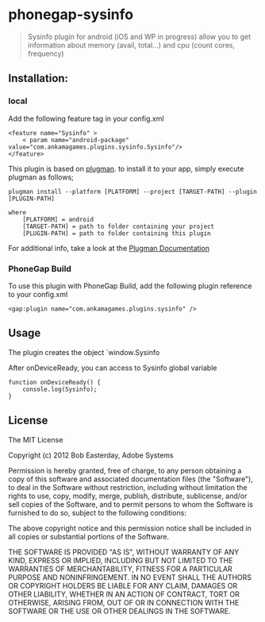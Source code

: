 # phonegap-sysinfo

> Sysinfo plugin for android (iOS and WP in progress) allow you to get information about memory (avail, total...) and cpu (count cores, frequency)

## Installation:

### local

Add the following feature tag in your config.xml

	<feature name="Sysinfo" >
		< param name="android-package" value="com.ankamagames.plugins.sysinfo.Sysinfo"/>
	</feature>

This plugin is based on [plugman](https://github.com/apache/cordova-plugman). to install it to your app,
simply execute plugman as follows;

	plugman install --platform [PLATFORM] --project [TARGET-PATH] --plugin [PLUGIN-PATH]

	where
		[PLATFORM] = android
		[TARGET-PATH] = path to folder containing your project
		[PLUGIN-PATH] = path to folder containing this plugin
		
For additional info, take a look at the [Plugman Documentation](https://github.com/apache/cordova-plugman/blob/master/README.md)

### PhoneGap Build

To use this plugin with PhoneGap Build, add the following plugin reference to your config.xml

	<gap:plugin name="com.ankamagames.plugins.sysinfo" />

## Usage
The plugin creates the object `window.Sysinfo

After onDeviceReady, you can access to Sysinfo global variable

	function onDeviceReady() {
		console.log(Sysinfo);
	}

## License ##

The MIT License

Copyright (c) 2012 Bob Easterday, Adobe Systems

Permission is hereby granted, free of charge, to any person obtaining a copy
of this software and associated documentation files (the "Software"), to deal
in the Software without restriction, including without limitation the rights
to use, copy, modify, merge, publish, distribute, sublicense, and/or sell
copies of the Software, and to permit persons to whom the Software is
furnished to do so, subject to the following conditions:

The above copyright notice and this permission notice shall be included in
all copies or substantial portions of the Software.

THE SOFTWARE IS PROVIDED "AS IS", WITHOUT WARRANTY OF ANY KIND, EXPRESS OR
IMPLIED, INCLUDING BUT NOT LIMITED TO THE WARRANTIES OF MERCHANTABILITY,
FITNESS FOR A PARTICULAR PURPOSE AND NONINFRINGEMENT. IN NO EVENT SHALL THE
AUTHORS OR COPYRIGHT HOLDERS BE LIABLE FOR ANY CLAIM, DAMAGES OR OTHER
LIABILITY, WHETHER IN AN ACTION OF CONTRACT, TORT OR OTHERWISE, ARISING FROM,
OUT OF OR IN CONNECTION WITH THE SOFTWARE OR THE USE OR OTHER DEALINGS IN
THE SOFTWARE.